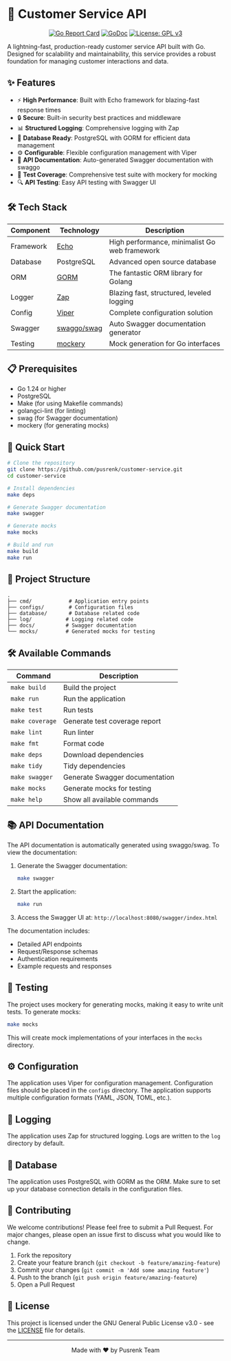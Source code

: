# 🚀 Customer Service API

<div align="center">

[![Go Report Card](https://goreportcard.com/badge/github.com/pusrenk/customer-service)](https://goreportcard.com/report/github.com/pusrenk/customer-service)
[![GoDoc](https://godoc.org/github.com/pusrenk/customer-service?status.svg)](https://godoc.org/github.com/pusrenk/customer-service)
[![License: GPL v3](https://img.shields.io/badge/License-GPLv3-blue.svg)](https://www.gnu.org/licenses/gpl-3.0)

</div>

A lightning-fast, production-ready customer service API built with Go. Designed for scalability and maintainability, this service provides a robust foundation for managing customer interactions and data.

## ✨ Features

- ⚡ **High Performance**: Built with Echo framework for blazing-fast response times
- 🔒 **Secure**: Built-in security best practices and middleware
- 📊 **Structured Logging**: Comprehensive logging with Zap
- 🔄 **Database Ready**: PostgreSQL with GORM for efficient data management
- ⚙️ **Configurable**: Flexible configuration management with Viper
- 📝 **API Documentation**: Auto-generated Swagger documentation with swaggo
- 🧪 **Test Coverage**: Comprehensive test suite with mockery for mocking
- 🔍 **API Testing**: Easy API testing with Swagger UI

## 🛠️ Tech Stack

| Component | Technology | Description |
|-----------|------------|-------------|
| Framework | [Echo](https://echo.labstack.com/) | High performance, minimalist Go web framework |
| Database | PostgreSQL | Advanced open source database |
| ORM | [GORM](https://gorm.io/) | The fantastic ORM library for Golang |
| Logger | [Zap](https://github.com/uber-go/zap) | Blazing fast, structured, leveled logging |
| Config | [Viper](https://github.com/spf13/viper) | Complete configuration solution |
| Swagger | [swaggo/swag](https://github.com/swaggo/swag) | Auto Swagger documentation generator |
| Testing | [mockery](https://github.com/vektra/mockery) | Mock generation for Go interfaces |

## 📋 Prerequisites

- Go 1.24 or higher
- PostgreSQL
- Make (for using Makefile commands)
- golangci-lint (for linting)
- swag (for Swagger documentation)
- mockery (for generating mocks)

## 🚀 Quick Start

```bash
# Clone the repository
git clone https://github.com/pusrenk/customer-service.git
cd customer-service

# Install dependencies
make deps

# Generate Swagger documentation
make swagger

# Generate mocks
make mocks

# Build and run
make build
make run
```

## 📁 Project Structure

```
.
├── cmd/            # Application entry points
├── configs/        # Configuration files
├── database/       # Database related code
├── log/           # Logging related code
├── docs/          # Swagger documentation
└── mocks/         # Generated mocks for testing
```

## 🛠️ Available Commands

| Command | Description |
|---------|-------------|
| `make build` | Build the project |
| `make run` | Run the application |
| `make test` | Run tests |
| `make coverage` | Generate test coverage report |
| `make lint` | Run linter |
| `make fmt` | Format code |
| `make deps` | Download dependencies |
| `make tidy` | Tidy dependencies |
| `make swagger` | Generate Swagger documentation |
| `make mocks` | Generate mocks for testing |
| `make help` | Show all available commands |

## 📚 API Documentation

The API documentation is automatically generated using swaggo/swag. To view the documentation:

1. Generate the Swagger documentation:
   ```bash
   make swagger
   ```

2. Start the application:
   ```bash
   make run
   ```

3. Access the Swagger UI at: `http://localhost:8080/swagger/index.html`

The documentation includes:
- Detailed API endpoints
- Request/Response schemas
- Authentication requirements
- Example requests and responses

## 🧪 Testing

The project uses mockery for generating mocks, making it easy to write unit tests. To generate mocks:

```bash
make mocks
```

This will create mock implementations of your interfaces in the `mocks` directory.

## ⚙️ Configuration

The application uses Viper for configuration management. Configuration files should be placed in the `configs` directory. The application supports multiple configuration formats (YAML, JSON, TOML, etc.).

## 📝 Logging

The application uses Zap for structured logging. Logs are written to the `log` directory by default.

## 💾 Database

The application uses PostgreSQL with GORM as the ORM. Make sure to set up your database connection details in the configuration files.

## 🤝 Contributing

We welcome contributions! Please feel free to submit a Pull Request. For major changes, please open an issue first to discuss what you would like to change.

1. Fork the repository
2. Create your feature branch (`git checkout -b feature/amazing-feature`)
3. Commit your changes (`git commit -m 'Add some amazing feature'`)
4. Push to the branch (`git push origin feature/amazing-feature`)
5. Open a Pull Request

## 📄 License

This project is licensed under the GNU General Public License v3.0 - see the [LICENSE](LICENSE) file for details.

---

<div align="center">
Made with ❤️ by Pusrenk Team
</div>